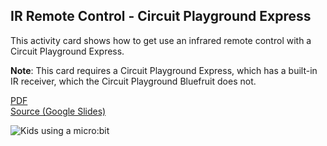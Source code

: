 ## IR Remote Control - Circuit Playground Express

This activity card shows how to get use an infrared remote control with a Circuit Playground Express.

**Note**: This card requires a Circuit Playground Express, which has a built-in IR receiver,
which the Circuit Playground Bluefruit does not.

[PDF](http://microblocks.fun/assets/pdf/cards/cpx_IR_Remote_Control.pdf)
<br>
[Source (Google Slides)](https://docs.google.com/presentation/d/1ypXyBYas9o2VXAYhOKEjuikALKP6EYHEahQ6JtNCUXs)

![Kids using a micro:bit](remote-cpx.png)
